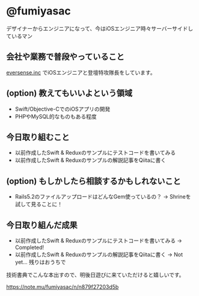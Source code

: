 # @fumiyasac

デザイナーからエンジニアになって、今はiOSエンジニア時々サーバーサイドしているマン

## 会社や業務で普段やっていること

[eversense.inc](https://eversense.co.jp/) でiOSエンジニアと登壇特攻隊長をしています。

## (option) 教えてもいいよという領域

- Swift/Objective-CでのiOSアプリの開発
- PHPやMySQL的なものもある程度

## 今日取り組むこと

- 以前作成したSwift & Reduxのサンプルにテストコードを書いてみる
- 以前作成したSwift & Reduxのサンプルの解説記事をQiitaに書く

## (option) もしかしたら相談するかもしれないこと

- Rails5.2のファイルアップロードはどんなGem使っているの？
  → Shrineを試して見ることに！

## 今日取り組んだ成果

- 以前作成したSwift & Reduxのサンプルにテストコードを書いてみる
  → Completed!
- 以前作成したSwift & Reduxのサンプルの解説記事をQiitaに書く
  → Not yet... 残りはおうちで

技術書典でこんな本出すので、明後日遊びに来ていただけると嬉しいです。

https://note.mu/fumiyasac/n/n879f27203d5b
